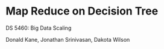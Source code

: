 # Map Reduce on Decision Tree 
DS 5460: Big Data Scaling             
                                          
 Donald Kane, Jonathan Srinivasan, Dakota Wilson                                          
